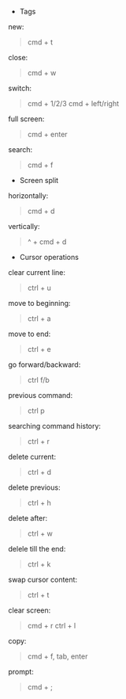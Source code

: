 - Tags

new:

> cmd + t

close:

> cmd + w

switch:

> cmd + 1/2/3
> cmd + left/right

full screen:

> cmd + enter

search:

> cmd + f

- Screen split

horizontally:

> cmd + d

vertically:

> ^ + cmd + d

- Cursor operations

clear current line:

> ctrl + u

move to beginning:

> ctrl + a

move to end:

> ctrl + e

go forward/backward:

> ctrl f/b

previous command:

> ctrl p

searching command history:

> ctrl + r

delete current:

> ctrl + d

delete previous:

> ctrl + h

delete after:

> ctrl + w

delele till the end:

> ctrl + k

swap cursor content:

> ctrl + t

clear screen:

> cmd + r
> ctrl + l

copy:

> cmd + f, tab, enter

prompt:

> cmd + ;

